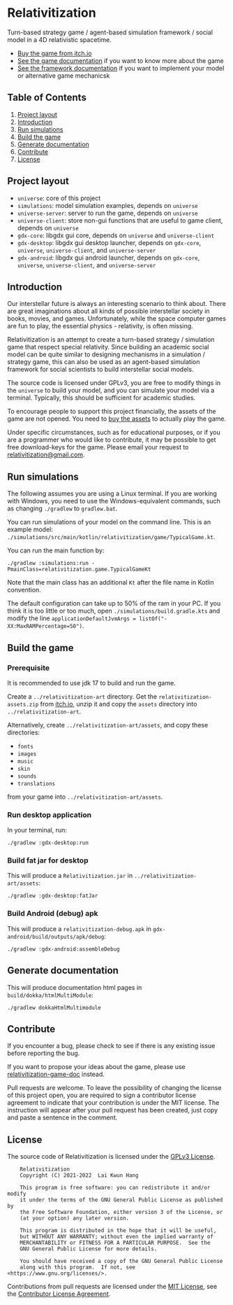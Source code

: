 # Relativitization

Turn-based strategy game / agent-based simulation framework / social model in a 4D relativistic spacetime.

* [Buy the game from itch.io](https://adriankhl.itch.io/relativitization)
* [See the game documentation](https://github.com/Adriankhl/relativitization-game-doc) if you want to know more about
  the game
* [See the framework documentation](https://github.com/Adriankhl/relativitization-framework-doc) if you want to
  implement your model or alternative game mechanicsk

## Table of Contents

1. [Project layout](#project-layout)
2. [Introduction](#introduction)
3. [Run simulations](#run-simulations)
4. [Build the game](#build-the-game)
5. [Generate documentation](#generate-documentation)
6. [Contribute](#contribute)
7. [License](#license)

## Project layout

* `universe`: core of this project
* `simulations`: model simulation examples, depends on `universe`
* `universe-server`: server to run the game, depends on `universe`
* `universe-client`: store non-gui functions that are useful to game client, depends on `universe`
* `gdx-core`: libgdx gui core, depends on `universe` and  `universe-client`
* `gdx-desktop`: libgdx gui desktop launcher, depends on `gdx-core`, `universe`,  `universe-client`,
  and `universe-server`
* `gdx-android`: libgdx gui android launcher, depends on `gdx-core`, `universe`,  `universe-client`,
  and `universe-server`

## Introduction

Our interstellar future is always an interesting scenario to think about. There are great imaginations about all kinds
of possible interstellar society in books, movies, and games. Unfortunately, while the space computer games are fun to
play, the essential physics - relativity, is often missing.

Relativitization is an attempt to create a turn-based strategy / simulation game that respect special relativity. Since
building an academic social model can be quite similar to designing mechanisms in a simulation / strategy game, this can
also be used as an agent-based simulation framework for social scientists to build interstellar social models.

The source code is licensed under GPLv3, you are free to modify things in the `universe` to build your model, and you
can simulate your model via a terminal. Typically, this should be sufficient for academic studies.

To encourage people to support this project financially, the assets of the game are not opened. You need
to [buy the assets](https://adriankhl.itch.io/relativitization) to actually play the game.

Under specific circumstances, such as for educational purposes, or if you are a programmer who would like to contribute,
it may be possible to get free download-keys for the game. Please email your request
to [relativitization@gmail.com](relativitization@gmail.com).

## Run simulations

The following assumes you are using a Linux terminal. If you are working with Windows, you need to use the
Windows-equivalent commands, such as changing `./gradlew` to `gradlew.bat`.

You can run simulations of your model on the command line. This is an example model:
`./simulations/src/main/kotlin/relativitization/game/TypicalGame.kt`.

You can run the main function by:

```
./gradlew :simulations:run -PmainClass=relativitization.game.TypicalGameKt
```

Note that the main class has an additional `Kt` after the file name in Kotlin convention.

The default configuration can take up to 50% of the ram in your PC. If you think it is too little or too much,
open `./simulations/build.gradle.kts` and modify the line
`applicationDefaultJvmArgs = listOf("-XX:MaxRAMPercentage=50")`.

## Build the game

### Prerequisite

It is recommended to use jdk 17 to build and run the game.

Create a `../relativitization-art` directory. Get the `relativitization-assets.zip`
from [itch.io](https://adriankhl.itch.io/relativitization), unzip it and copy the
`assets` directory into `../relativitization-art`.

Alternatively, create `../relativitization-art/assets`, and copy these directories:

* `fonts`
* `images`
* `music`
* `skin`
* `sounds`
* `translations`

from your game into `../relativitization-art/assets`.

### Run desktop application

In your terminal, run:

```
./gradlew :gdx-desktop:run
```

### Build fat jar for desktop

This will produce a `Relativitization.jar` in `../relativitization-art/assets`:

```
./gradlew :gdx-desktop:fatJar
```

### Build Android (debug) apk

This will produce a `relativitization-debug.apk` in `gdx-android/build/outputs/apk/debug`:

```
./gradlew :gdx-android:assembleDebug
```

## Generate documentation

This will produce documentation html pages in `build/dokka/htmlMultiModule`:

```
./gradlew dokkaHtmlMultimodule
```

## Contribute

If you encounter a bug, please check to see if there is any existing issue before reporting the bug.

If you want to propose your ideas about the game, please use
[relativitization-game-doc](https://github.com/Adriankhl/relativitization-game-doc) instead.

Pull requests are welcome. To leave the possibility of changing the license of this project open, you are required to
sign a contributor license agreement to indicate that your contribution is under the MIT license. The instruction will
appear after your pull request has been created, just copy and paste a sentence in the comment.

## License

The source code of Relativitization is licensed under the [GPLv3 License](./LICENSE.md).

        Relativitization
        Copyright (C) 2021-2022  Lai Kwun Hang

        This program is free software: you can redistribute it and/or modify
        it under the terms of the GNU General Public License as published by
        the Free Software Foundation, either version 3 of the License, or
        (at your option) any later version.

        This program is distributed in the hope that it will be useful,
        but WITHOUT ANY WARRANTY; without even the implied warranty of
        MERCHANTABILITY or FITNESS FOR A PARTICULAR PURPOSE.  See the
        GNU General Public License for more details.

        You should have received a copy of the GNU General Public License
        along with this program.  If not, see <https://www.gnu.org/licenses/>.

Contributions from pull requests are licensed under the [MIT License](./CLALICENSE.md), see
the [Contributor License Agreement](./CLA.md).
